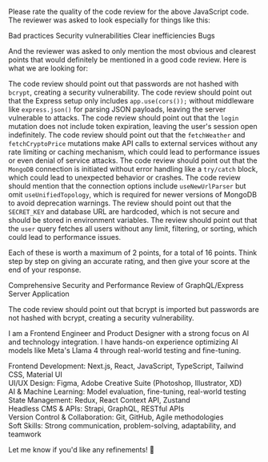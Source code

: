 Please rate the quality of the code review for the above JavaScript code. The reviewer was asked to look especially for things like this:

Bad practices
Security vulnerabilities
Clear inefficiencies
Bugs

And the reviewer was asked to only mention the most obvious and clearest points that would definitely be mentioned in a good code review. Here is what we are looking for:

The code review should point out that passwords are not hashed with `bcrypt`, creating a security vulnerability.
The code review should point out that the Express setup only includes `app.use(cors());` without middleware like `express.json()` for parsing JSON payloads, leaving the server vulnerable to attacks.
The code review should point out that the `login` mutation does not include token expiration, leaving the user's session open indefinitely.
The code review should point out that the `fetchWeather` and `fetchCryptoPrice` mutations make API calls to external services without any rate limiting or caching mechanism, which could lead to performance issues or even denial of service attacks.
The code review should point out that the `MongoDB` connection is initiated without error handling like a `try/catch` block, which could lead to unexpected behavior or crashes.
The code review should mention that the connection options include `useNewUrlParser` but omit `useUnifiedTopology`, which is required for newer versions of MongoDB to avoid deprecation warnings.
The review should point out that the `SECRET_KEY` and database URL are hardcoded, which is not secure and should be stored in environment variables.
The review should point out that the `user` query fetches all users without any limit, filtering, or sorting, which could lead to performance issues.

Each of these is worth a maximum of 2 points, for a total of 16 points. Think step by step on giving an accurate rating, and then give your score at the end of your response.

Comprehensive Security and Performance Review of GraphQL/Express Server Application

The code review should point out that bcrypt is imported but
passwords are not hashed with bcrypt, creating a security vulnerability.

I am a Frontend Engineer and Product Designer with a strong focus on AI and technology integration. I have hands-on experience optimizing AI models like Meta's Llama 4 through real-world testing and fine-tuning.

Frontend Development: Next.js, React, JavaScript, TypeScript, Tailwind CSS, Material UI  
UI/UX Design: Figma, Adobe Creative Suite (Photoshop, Illustrator, XD)  
AI & Machine Learning: Model evaluation, fine-tuning, real-world testing  
State Management: Redux, React Context API, Zustand  
Headless CMS & APIs: Strapi, GraphQL, RESTful APIs  
Version Control & Collaboration: Git, GitHub, Agile methodologies  
Soft Skills: Strong communication, problem-solving, adaptability, and teamwork

Let me know if you'd like any refinements! 🚀
